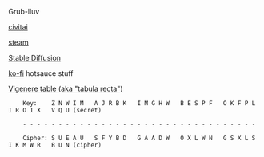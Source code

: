 Grub-lluv

[civitai](https://civitai.com/user/NTHOMPSON/models)

[steam](https://steamcommunity.com/id/RangerRules/)

[Stable Diffusion](https://en.wikipedia.org/wiki/Stable_Diffusion)

[ko-fi](https://ko-fi.com/spiceboy96) hotsauce stuff

[Vigenere table (aka "tabula recta")](https://hatebin.com/qnklqfomqn)

        Key:    Z N W I M   A J R B K   I M G H W   B E S P F   O K F P L   I R O I X   V Q U (secret)

        - - - - - - - - - - - - - - - - - - - - - - - - - - - - - - - - -
        
        Cipher: S U E A U   S F Y B D   G A A D W   O X L W N   G S X L S   I K M W R   B U N (cipher)
